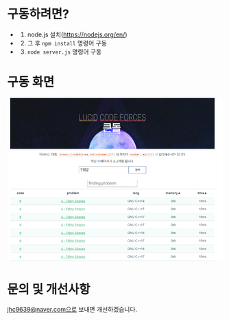 # 구동하려면?   
 - 1. node.js 설치(https://nodejs.org/en/)
 - 2. 그 후 `npm install` 명령어 구동
 - 3. `node server.js` 명령어 구동
  
# 구동 화면 
![화면](https://raw.githubusercontent.com/wnghdcjfe/lucidCodeForce/master/img/1.PNG)

# 문의 및 개선사항
jhc9639@naver.com으로 보내면 개선하겠습니다. 
 
